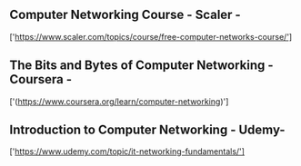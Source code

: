 ## Computer Networking Course - Scaler -
['https://www.scaler.com/topics/course/free-computer-networks-course/']

## The Bits and Bytes of Computer Networking - Coursera -
['(https://www.coursera.org/learn/computer-networking)']

## Introduction to Computer Networking - Udemy-
['https://www.udemy.com/topic/it-networking-fundamentals/'] 